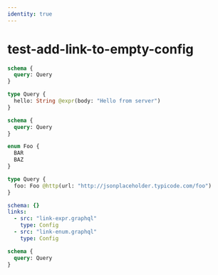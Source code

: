 ```yaml
---
identity: true
---
```


# test-add-link-to-empty-config

```graphql @file:link-expr.graphql
schema {
  query: Query
}

type Query {
  hello: String @expr(body: "Hello from server")
}
```

```graphql @file:link-enum.graphql
schema {
  query: Query
}

enum Foo {
  BAR
  BAZ
}

type Query {
  foo: Foo @http(url: "http://jsonplaceholder.typicode.com/foo")
}
```

```yml @config
schema: {}
links:
  - src: "link-expr.graphql"
    type: Config
  - src: "link-enum.graphql"
    type: Config
```

```graphql @schema
schema {
  query: Query
}
```
